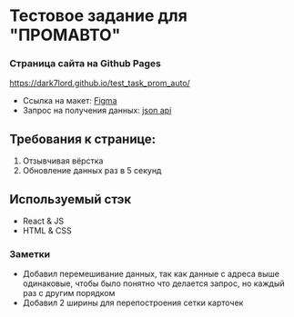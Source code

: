 # Тестовое задание для "ПРОМАВТО"

### Cтраница сайта на Github Pages
<https://dark7lord.github.io/test_task_prom_auto/>

- Ссылка на макет: [Figma](https://www.figma.com/file/TPDTfd38GPfACHjz3AhmU8/TestTask?type=design&node-id=0%3A1&mode=design&t=8LWL6jZuPxfQTy4B-1)
- Запрос на получения данных: [json api](https://jsonplaceholder.typicode.com/users)

## Требования к странице:
1.  Отзывчивая вёрстка
2.  Обновление данных раз в 5 секунд

## Используемый стэк
- React & JS
- HTML & CSS

### Заметки
- Добавил перемешивание данных, так как данные с адреса выше одинаковые,
чтобы было понятно что делается запрос, но каждый раз с другим порядком
- Добавил 2 ширины для перепостроения сетки карточек